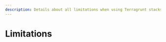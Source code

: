 ```yaml
---
description: Details about all limitations when using Terragrunt stacks in spacelift.
---
```


# Limitations